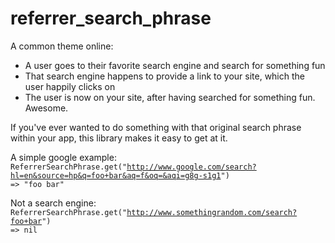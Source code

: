 referrer_search_phrase
======================

A common theme online:
 * A user goes to their favorite search engine and search for something fun
 * That search engine happens to provide a link to your site, which the user happily clicks on
 * The user is now on your site, after having searched for something fun.  Awesome.
 
If you've ever wanted to do something with that original search phrase within your app, this library makes it easy to get at it.

A simple google example:
<code>
ReferrerSearchPhrase.get("http://www.google.com/search?hl=en&source=hp&q=foo+bar&aq=f&oq=&aqi=g8g-s1g1")
=> "foo bar"
</code>

Not a search engine:
<code>
ReferrerSearchPhrase.get("http://www.somethingrandom.com/search?foo+bar")
=> nil
</code>